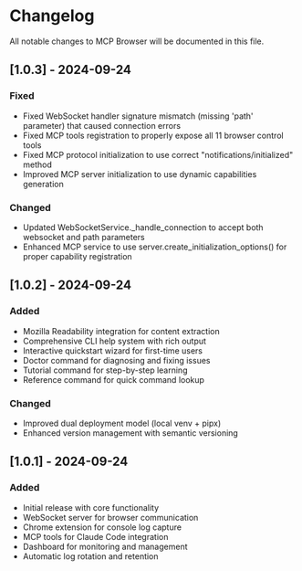 # Changelog

All notable changes to MCP Browser will be documented in this file.

## [1.0.3] - 2024-09-24

### Fixed
- Fixed WebSocket handler signature mismatch (missing 'path' parameter) that caused connection errors
- Fixed MCP tools registration to properly expose all 11 browser control tools
- Fixed MCP protocol initialization to use correct "notifications/initialized" method
- Improved MCP server initialization to use dynamic capabilities generation

### Changed
- Updated WebSocketService._handle_connection to accept both websocket and path parameters
- Enhanced MCP service to use server.create_initialization_options() for proper capability registration

## [1.0.2] - 2024-09-24

### Added
- Mozilla Readability integration for content extraction
- Comprehensive CLI help system with rich output
- Interactive quickstart wizard for first-time users
- Doctor command for diagnosing and fixing issues
- Tutorial command for step-by-step learning
- Reference command for quick command lookup

### Changed
- Improved dual deployment model (local venv + pipx)
- Enhanced version management with semantic versioning

## [1.0.1] - 2024-09-24

### Added
- Initial release with core functionality
- WebSocket server for browser communication
- Chrome extension for console log capture
- MCP tools for Claude Code integration
- Dashboard for monitoring and management
- Automatic log rotation and retention
